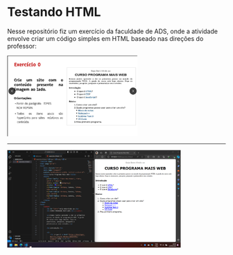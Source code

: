# Testando HTML

Nesse repositório fiz um exercício da faculdade de ADS, onde a atividade envolve criar um código simples em HTML baseado nas direções do professor:

<img src="imagem-atividade.png" alt="Minha Imagem" width="300">

<hr>

<img src="Imagem-codigo.png" alt="Minha Imagem" width="400">

